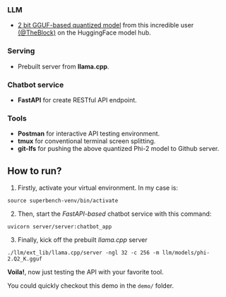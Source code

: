 ### LLM
- [2 bit GGUF-based quantized model](https://huggingface.co/TheBloke/phi-2-GGUF) from this incredible user [(@TheBlock)](https://huggingface.co/TheBloke) on the HuggingFace model hub.


### Serving
-  Prebuilt server from __llama.cpp__.


### Chatbot service
- __FastAPI__ for create RESTful API endpoint.


### Tools
- __Postman__ for interactive API testing environment.
- __tmux__ for conventional terminal screen splitting.
- __git-lfs__ for pushing the above quantized Phi-2 model to Github server.

## How to run?
1. Firstly, activate your virtual environment. In my case is:
```
source superbench-venv/bin/activate
```

2. Then, start the _FastAPI-based_ chatbot service with this command:
```
uvicorn server/server:chatbot_app
```

3. Finally, kick off the prebuilt _llama.cpp_ server
```
./llm/ext_lib/llama.cpp/server -ngl 32 -c 256 -m llm/models/phi-2.Q2_K.gguf
```

__Voila!__, now just testing the API with your favorite tool.

You could quickly checkout this demo in the `demo/` folder.